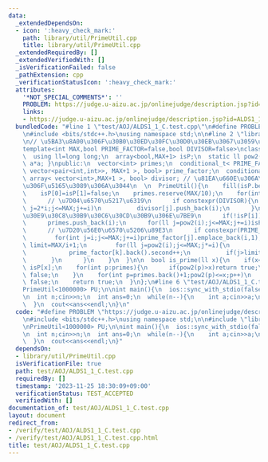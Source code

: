 ```yaml
---
data:
  _extendedDependsOn:
  - icon: ':heavy_check_mark:'
    path: library/util/PrimeUtil.cpp
    title: library/util/PrimeUtil.cpp
  _extendedRequiredBy: []
  _extendedVerifiedWith: []
  _isVerificationFailed: false
  _pathExtension: cpp
  _verificationStatusIcon: ':heavy_check_mark:'
  attributes:
    '*NOT_SPECIAL_COMMENTS*': ''
    PROBLEM: https://judge.u-aizu.ac.jp/onlinejudge/description.jsp?id=ALDS1_1_C
    links:
    - https://judge.u-aizu.ac.jp/onlinejudge/description.jsp?id=ALDS1_1_C
  bundledCode: "#line 1 \"test/AOJ/ALDS1_1_C.test.cpp\"\n#define PROBLEM \"https://judge.u-aizu.ac.jp/onlinejudge/description.jsp?id=ALDS1_1_C\"\
    \n#include <bits/stdc++.h>\nusing namespace std;\n\n#line 2 \"library/util/PrimeUtil.cpp\"\
    \n// \u5BA3\u8A00\u306F\u30B0\u30ED\u30FC\u30D0\u30EB\u3067\u3059\u308B\n// https://twitter.com/climpet/status/1598974781138694144\n\
    template<int MAX,bool PRIME_FACTOR=false,bool DIVISOR=false>\nclass PrimeUtil{\n\
    \  using ll=long long;\n  array<bool,MAX+1> isP;\n  static ll pow2(ll a){ return\
    \ a*a; }\npublic:\n  vector<int> primes;\n  conditional_t< PRIME_FACTOR, array<\
    \ vector<pair<int,int>>, MAX+1 >, bool> prime_factor;\n  conditional_t< DIVISOR,\
    \ array< vector<int>,MAX+1 >, bool> divisor; // \u81EA\u660E\u306A\u7D04\u6570\
    \u306F\u5165\u3089\u306A\u3044\n  \n  PrimeUtil(){\n    fill(isP.begin(),isP.end(),true);\n\
    \    isP[0]=isP[1]=false;\n    primes.reserve(MAX/10);\n    for(int i=2;i<=MAX;i++){\n\
    \      // \u7D04\u6570\u5217\u6319\n      if constexpr(DIVISOR){\n        for(int\
    \ j=2*i;j<=MAX;j+=i)\n          divisor[j].push_back(i);\n      }\n      // \u30A8\
    \u30E9\u30C8\u30B9\u30C6\u30CD\u30B9\u306E\u7BE9\n      if(!isP[i])continue;\n\
    \      primes.push_back(i);\n      for(ll j=pow2(i);j<=MAX;j+=i)isP[j]=false;\n\
    \      // \u7D20\u56E0\u6570\u5206\u89E3\n      if constexpr(PRIME_FACTOR){\n\
    \        for(int j=i;j<=MAX;j+=i)prime_factor[j].emplace_back(i,1);\n        int\
    \ limit=MAX/i+1;\n        for(ll j=pow2(i);j<=MAX;j*=i){\n          for(int k=j;k<=MAX;k+=j)\n\
    \            prime_factor[k].back().second++;\n          if(j>limit)break;\n \
    \       }\n      }\n    }\n  }\n\n  bool is_prime(ll x){\n    if(x<=MAX)return\
    \ isP[x];\n    for(int p:primes){\n      if(pow2(p)>x)return true;\n      if(x%p==0)return\
    \ false;\n    }\n    for(int p=primes.back()+1;pow2(p)<=x;p++)\n      if(x%p==0)return\
    \ false;\n    return true;\n  }\n};\n#line 6 \"test/AOJ/ALDS1_1_C.test.cpp\"\n\
    PrimeUtil<1000000> PU;\n\nint main(){\n  ios::sync_with_stdio(false);\n  cin.tie(nullptr);\n\
    \n  int n;cin>>n;\n  int ans=0;\n  while(n--){\n    int a;cin>>a;\n    ans+=PU.is_prime(a);\n\
    \  }\n  cout<<ans<<endl;\n}\n"
  code: "#define PROBLEM \"https://judge.u-aizu.ac.jp/onlinejudge/description.jsp?id=ALDS1_1_C\"\
    \n#include <bits/stdc++.h>\nusing namespace std;\n\n#include \"library/util/PrimeUtil.cpp\"\
    \nPrimeUtil<1000000> PU;\n\nint main(){\n  ios::sync_with_stdio(false);\n  cin.tie(nullptr);\n\
    \n  int n;cin>>n;\n  int ans=0;\n  while(n--){\n    int a;cin>>a;\n    ans+=PU.is_prime(a);\n\
    \  }\n  cout<<ans<<endl;\n}"
  dependsOn:
  - library/util/PrimeUtil.cpp
  isVerificationFile: true
  path: test/AOJ/ALDS1_1_C.test.cpp
  requiredBy: []
  timestamp: '2023-11-25 18:30:09+09:00'
  verificationStatus: TEST_ACCEPTED
  verifiedWith: []
documentation_of: test/AOJ/ALDS1_1_C.test.cpp
layout: document
redirect_from:
- /verify/test/AOJ/ALDS1_1_C.test.cpp
- /verify/test/AOJ/ALDS1_1_C.test.cpp.html
title: test/AOJ/ALDS1_1_C.test.cpp
---
```

